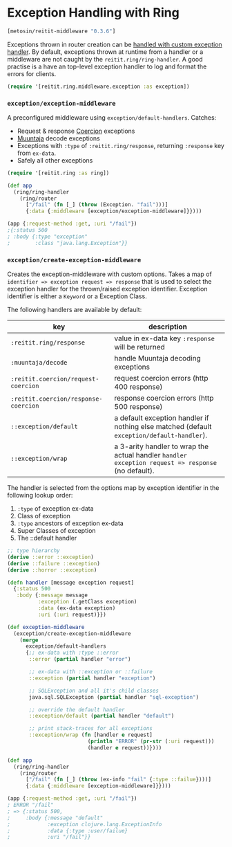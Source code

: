# Exception Handling with Ring

```clj
[metosin/reitit-middleware "0.3.6"]
```

Exceptions thrown in router creation can be [handled with custom exception handler](../basics/error_messages.md). By default, exceptions thrown at runtime from a handler or a middleware are not caught by the `reitit.ring/ring-handler`. A good practise is a have an top-level exception handler to log and format the errors for clients.

```clj
(require '[reitit.ring.middleware.exception :as exception])
```

### `exception/exception-middleware`

A preconfigured middleware using `exception/default-handlers`. Catches:

* Request & response [Coercion](coercion.md) exceptions
* [Muuntaja](https://github.com/metosin/muuntaja) decode exceptions
* Exceptions with `:type` of `:reitit.ring/response`, returning `:response` key from `ex-data`.
* Safely all other exceptions

```clj
(require '[reitit.ring :as ring])

(def app
  (ring/ring-handler
    (ring/router
      ["/fail" (fn [_] (throw (Exception. "fail")))]
      {:data {:middleware [exception/exception-middleware]}})))

(app {:request-method :get, :uri "/fail"})
;{:status 500
; :body {:type "exception"
;        :class "java.lang.Exception"}}
```

### `exception/create-exception-middleware`

Creates the exception-middleware with custom options. Takes a map of `identifier => exception request => response` that is used to select the exception handler for the thrown/raised exception identifier. Exception identifier is either a `Keyword` or a Exception Class.

The following handlers are available by default:

| key                                  | description
|--------------------------------------|-------------
| `:reitit.ring/response`              | value in ex-data key `:response` will be returned
| `:muuntaja/decode`                   | handle Muuntaja decoding exceptions
| `:reitit.coercion/request-coercion`  | request coercion errors (http 400 response)
| `:reitit.coercion/response-coercion` | response coercion errors (http 500 response)
| `::exception/default`                | a default exception handler if nothing else matched (default `exception/default-handler`).
| `::exception/wrap`                   | a 3-arity handler to wrap the actual handler `handler exception request => response` (no default).

The handler is selected from the options map by exception identifier in the following lookup order:

1) `:type` of exception ex-data
2) Class of exception
3) `:type` ancestors of exception ex-data
4) Super Classes of exception
5) The ::default handler

```clj
;; type hierarchy
(derive ::error ::exception)
(derive ::failure ::exception)
(derive ::horror ::exception)

(defn handler [message exception request]
  {:status 500
   :body {:message message
          :exception (.getClass exception)
          :data (ex-data exception)
          :uri (:uri request)}})

(def exception-middleware
  (exception/create-exception-middleware
    (merge
      exception/default-handlers
      {;; ex-data with :type ::error
       ::error (partial handler "error")

       ;; ex-data with ::exception or ::failure
       ::exception (partial handler "exception")

       ;; SQLException and all it's child classes
       java.sql.SQLException (partial handler "sql-exception")

       ;; override the default handler
       ::exception/default (partial handler "default")

       ;; print stack-traces for all exceptions
       ::exception/wrap (fn [handler e request]
                          (println "ERROR" (pr-str (:uri request)))
                          (handler e request))})))

(def app
  (ring/ring-handler
    (ring/router
      ["/fail" (fn [_] (throw (ex-info "fail" {:type ::failue})))]
      {:data {:middleware [exception-middleware]}})))

(app {:request-method :get, :uri "/fail"})
; ERROR "/fail"
; => {:status 500,
;     :body {:message "default"
;            :exception clojure.lang.ExceptionInfo
;            :data {:type :user/failue}
;            :uri "/fail"}}
```

